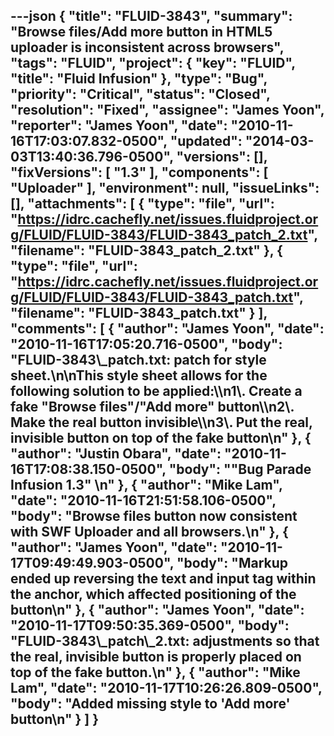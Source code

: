 ---json
{
  "title": "FLUID-3843",
  "summary": "Browse files/Add more button in HTML5 uploader is inconsistent across browsers",
  "tags": "FLUID",
  "project": {
    "key": "FLUID",
    "title": "Fluid Infusion"
  },
  "type": "Bug",
  "priority": "Critical",
  "status": "Closed",
  "resolution": "Fixed",
  "assignee": "James Yoon",
  "reporter": "James Yoon",
  "date": "2010-11-16T17:03:07.832-0500",
  "updated": "2014-03-03T13:40:36.796-0500",
  "versions": [],
  "fixVersions": [
    "1.3"
  ],
  "components": [
    "Uploader"
  ],
  "environment": null,
  "issueLinks": [],
  "attachments": [
    {
      "type": "file",
      "url": "https://idrc.cachefly.net/issues.fluidproject.org/FLUID/FLUID-3843/FLUID-3843_patch_2.txt",
      "filename": "FLUID-3843_patch_2.txt"
    },
    {
      "type": "file",
      "url": "https://idrc.cachefly.net/issues.fluidproject.org/FLUID/FLUID-3843/FLUID-3843_patch.txt",
      "filename": "FLUID-3843_patch.txt"
    }
  ],
  "comments": [
    {
      "author": "James Yoon",
      "date": "2010-11-16T17:05:20.716-0500",
      "body": "FLUID-3843\\_patch.txt: patch for style sheet.\n\nThis style sheet allows for the following solution to be applied:\\\n1\\. Create a fake \"Browse files\"/\"Add more\" button\\\n2\\. Make the real button invisible\\\n3\\. Put the real, invisible button on top of the fake button\n"
    },
    {
      "author": "Justin Obara",
      "date": "2010-11-16T17:08:38.150-0500",
      "body": "\"Bug Parade Infusion 1.3\"&#x20;\n"
    },
    {
      "author": "Mike Lam",
      "date": "2010-11-16T21:51:58.106-0500",
      "body": "Browse files button now consistent with SWF Uploader and all browsers.\n"
    },
    {
      "author": "James Yoon",
      "date": "2010-11-17T09:49:49.903-0500",
      "body": "Markup ended up reversing the text and input tag within the anchor, which affected positioning of the button\n"
    },
    {
      "author": "James Yoon",
      "date": "2010-11-17T09:50:35.369-0500",
      "body": "FLUID-3843\\_patch\\_2.txt: adjustments so that the real, invisible button is properly placed on top of the fake button.\n"
    },
    {
      "author": "Mike Lam",
      "date": "2010-11-17T10:26:26.809-0500",
      "body": "Added missing style to 'Add more' button\n"
    }
  ]
}
---

        